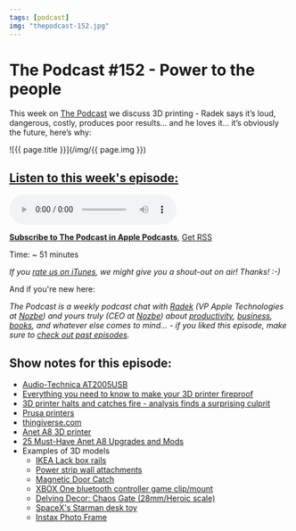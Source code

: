 ```yaml
---
tags: [podcast]
img: "thepodcast-152.jpg"
---
```


# The Podcast #152 - Power to the people

This week on [The Podcast][p] we discuss 3D printing - Radek says it’s loud, dangerous, costly, produces poor results... and he loves it... it’s obviously the future, here’s why:

<!--More-->

![{{ page.title }}](/img/{{ page.img }})

## [Listen to this week's episode:][e]

<audio controls>
<source src="https://files.nozbe.com/podcast/152.mp3" type="audio/mpeg">
</audio>

**[Subscribe to The Podcast in Apple Podcasts][i]**, [Get RSS][rss]

Time: ~ 51 minutes

*If you [rate us on iTunes][i], we might give you a shout-out on air! Thanks! :-)*

And if you're new here:

*The Podcast is a weekly podcast chat with [Radek][r] (VP Apple Technologies at [Nozbe][n]) and yours truly (CEO at [Nozbe][n]) about [productivity](/tag/productivity), [business](/tag/business), [books](/tag/books), and whatever else comes to mind... - if you liked this episode, make sure to [check out past episodes](/tag/podcast).*

## Show notes for this episode:

  * [Audio-Technica AT2005USB](https://www.amazon.com/gp/product/B007JX8O0Y)
  * [Everything you need to know to make your 3D printer fireproof](https://www.youtube.com/watch?v=VK_K6fp4BIk)
  * [3D printer halts and catches fire - analysis finds a surprising culprit](https://hackaday.com/2018/03/18/3d-printer-halts-and-catches-fire-analysis-finds-a-surprising-culprit/)
  * [Prusa printers](https://www.prusa3d.com/)
  * [thingiverse.com](https://www.thingiverse.com/)
  * [Anet A8 3D printer](https://www.aliexpress.com/item/2016-Newest-Anet-A8-Large-Printing-Size-Precision-Reprap-Prusa-i3-DIY-3D-Printer-kit-with/32677562213.html)
  * [25 Must-Have Anet A8 Upgrades and Mods](https://all3dp.com/1/anet-a8-upgrades-mods/)
  * Examples of 3D models
    * [IKEA Lack box rails](https://www.thingiverse.com/thing:2952788)
    * [Power strip wall attachments](https://www.thingiverse.com/thing:2952783)
    * [Magnetic Door Catch](https://www.thingiverse.com/thing:2952777)
    * [XBOX One bluetooth controller game clip/mount](https://www.thingiverse.com/thing:1991267)
    * [Delving Decor: Chaos Gate (28mm/Heroic scale)](https://www.thingiverse.com/thing:2471857)
    * [SpaceX's Starman desk toy](https://www.thingiverse.com/thing:2804270)
    * [Instax Photo Frame](https://www.thingiverse.com/thing:344307)

[y]: https://www.youtube.com/channel/UCkWk8xKe3pq_87io7CXBCgQ
[rss]: https://thepodcast.fm/episodes?format=RSS
[e]: https://thepodcast.fm/episodes/152

[p]: https://thepodcast.fm/
[n]: https://nozbe.com/
[r]: https://radex.io/
[i]: https://itunes.apple.com/podcast/the-podcast/id1012329770
[o]: https://ipadonly.com

[pm]: http://productivemag.com/
